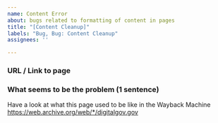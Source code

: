 ```yaml
---
name: Content Error
about: bugs related to formatting of content in pages
title: "[Content Cleanup]"
labels: "Bug, Bug: Content Cleanup"
assignees: ''

---
```


### URL / Link to page

### What seems to be the problem (1 sentence)

Have a look at what this page used to be like in the Wayback Machine
https://web.archive.org/web/*/digitalgov.gov
